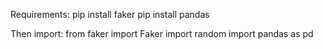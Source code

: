 Requirements:
pip install faker
pip install pandas

Then import:
from faker import Faker
import random
import pandas as pd
